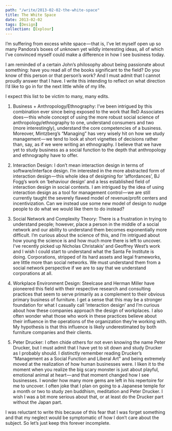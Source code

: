 ```yaml
---
path: "/write/2013-02-02-the-white-space"
title: The White Space
date: 2013-02-02
tags: [Design]
collection: [Explour]
---
```


I’m suffering from excess white space — that is, I’ve let myself open up so many Pandora’s boxes of unknown yet wildly interesting ideas, all of which I’ve convinced myself could make a difference in how I see business today.

I am reminded of a certain John’s philosophy about being passionate about something: have you read all of the books significant to the field? Do you know of this person or that person’s work? And I must admit that I cannot proudly answer that I have. I write this intending to reflect on what direction I’d like to go in for the next little while of my life.

I expect this list to be victim to many, many edits.

1. Business + Anthropology/Ethnography: I’ve been intrigued by this combination ever since being exposed to the work that ReD Associates does — this whole concept of using the more robust social science of anthropology/ethnography to one, understand consumers and two (more interestingly), understand the core competencies of a business. Moreover, Mintzberg’s “Managing” has very wisely hit on how we study management — we tend to look at short vignettes of decisions rather than, say, as if we were writing an ethnography. I believe that we have yet to study business as a social function to the depth that anthropology and ethnography have to offer.

2. Interaction Design: I don’t mean interaction design in terms of software/interface design. I’m interested in the more abstracted form of interaction design — this whole idea of designing for ‘affordances’, BJ Fogg’s work on ‘behaviour design’ and a less established field of interaction design in social contexts. I am intrigued by the idea of using interaction design as a tool for management control — we are still currently taught the severely flawed model of revenue/profit centers and incentivization. Can we instead use some new model of design to nudge people to do what we would like them to do instead?

3. Social Network and Complexity Theory: There is a frustration in trying to understand people; however, place a person in the middle of a social network and our ability to understand them becomes exponentially more difficult. I’m curious about the science of this, and I’m intrigued about how young the science is and how much more there is left to uncover. I’ve recently picked up Nicholas Christakis’ and Geoffrey West’s work and I wish I could start to understand what the Santa Fe Institute is doing. Corporations, stripped of its hard assets and legal frameworks, are little more than social networks. We must understand them from a social network perspective if we are to say that we understand corporations at all.

4. Workplace Environment Design: Steelcase and Herman Miller have pioneered this field with their respective research and consulting practices that seem to serve primarily as a complement to their obvious primary business of furniture. I get a sense that this may be a stronger foundation for what I casually call ‘interaction design’ and I’m curious about how these companies approach the design of workplaces. I also often wonder what those who work in these practices believe about their influence in the operations of the organization they’re working with. My hypothesis is that this influence is likely underestimated by both furniture companies and their clients.

5. Peter Drucker: I often chide others for not even knowing the name Peter Drucker, but I must admit that I have yet to sit down and study Drucker as I probably should. I distinctly remember reading Drucker’s “Management as a Social Function and Liberal Art” and being extremely moved at the realization of how human businesses were. I liken it to the moment when you realize the big scary monster is just about playful, emotional animal at heart — and that moment changed how I see businesses. I wonder how many more gems are left in his repertoire for me to uncover. I often joke that I plan on going to a Japanese temple for a month or two to study zen buddhism, meditation and Peter Drucker. I wish I was a bit more serious about that, or at least do the Drucker part without the Japan part.

I was reluctant to write this because of this fear that I was forget something and that my neglect would be symptomatic of how I don’t care about the subject. So let’s just keep this forever incomplete.
